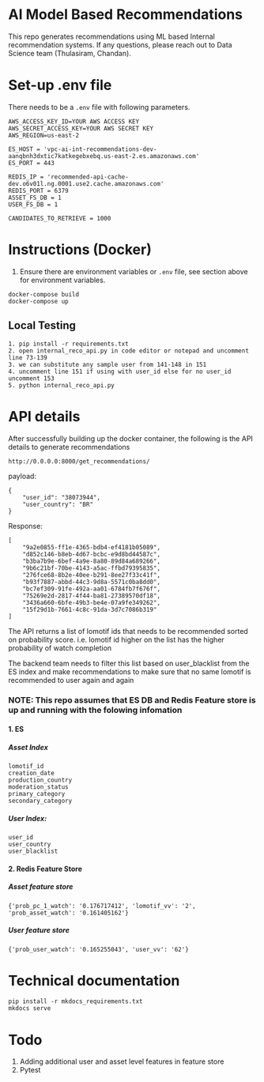 # AI Model Based Recommendations
This repo generates recommendations using ML based Internal recommendation systems. If any questions, please reach out to Data Science team (Thulasiram, Chandan).

# Set-up .env file
There needs to be a `.env` file with following parameters.
```
AWS_ACCESS_KEY_ID=YOUR AWS ACCESS KEY
AWS_SECRET_ACCESS_KEY=YOUR AWS SECRET KEY
AWS_REGION=us-east-2

ES_HOST = 'vpc-ai-int-recommendations-dev-aanqbnh3dxtic7katkegebxebq.us-east-2.es.amazonaws.com'
ES_PORT = 443

REDIS_IP = 'recommended-api-cache-dev.o6v01l.ng.0001.use2.cache.amazonaws.com'
REDIS_PORT = 6379
ASSET_FS_DB = 1
USER_FS_DB = 1

CANDIDATES_TO_RETRIEVE = 1000
```

# Instructions (Docker)
1) Ensure there are environment variables or `.env` file, see section above for environment variables.
```
docker-compose build
docker-compose up
```

## Local Testing
```
1. pip install -r requirements.txt
2. open internal_reco_api.py in code editor or notepad and uncomment line 73-139
3. we can substitute any sample user from 141-148 in 151 
4. uncomment line 151 if using with user_id else for no user_id uncomment 153
5. python internal_reco_api.py

```

# API details
After successfully building up the docker container, the following is the API details to generate recommendations

```
http://0.0.0.0:8000/get_recommendations/
```

payload:
```
{
    "user_id": "38073944",
    "user_country": "BR"
}
```

Response: 
```
[
    "9a2e0855-ff1e-4365-bdb4-ef4181b05089",
    "d852c146-b8eb-4d67-bcbc-e9d8bd44587c",
    "b3ba7b9e-6bef-4a9e-8a80-89d84a689266",
    "9b6c21bf-70be-4143-a5ac-ffbd79395835",
    "276fce68-8b2e-40ee-b291-8ee27f33c41f",
    "b93f7887-abbd-44c3-9d8a-5571c0ba8dd0",
    "bc7ef309-91fe-492a-aa01-6784fb7f676f",
    "75269e2d-2817-4f44-ba81-27389570df18",
    "3436a660-6bfe-49b3-be4e-07a9fe349262",
    "15f29d1b-7661-4c8c-91da-3d7c7086b319"
]
```

The API returns a list of lomotif ids that needs to be recommended sorted on probability score. i.e. lomotif id higher on the list has the higher probability of watch completion

The backend team needs to filter this list based on user_blacklist from the ES index and make recommendations to make sure that no same lomotif is recommended to user again and again

### NOTE: This repo assumes that ES DB and Redis Feature store is up and running with the folowing infomation

#### 1. ES 
##### Asset Index
``` 
lomotif_id
creation_date
production_country
moderation_status
primary_category
secondary_category
```
##### User Index:
```
user_id
user_country
user_blacklist
```

#### 2. Redis Feature Store
##### Asset feature store
```
{'prob_pc_1_watch': '0.176717412', 'lomotif_vv': '2', 'prob_asset_watch': '0.161405162'}
```

##### User feature store
```
{'prob_user_watch': '0.165255043', 'user_vv': '62'}
```

# Technical documentation
```
pip install -r mkdocs_requirements.txt
mkdocs serve
```

# Todo
1. Adding additional user and asset level features in feature store
2. Pytest
